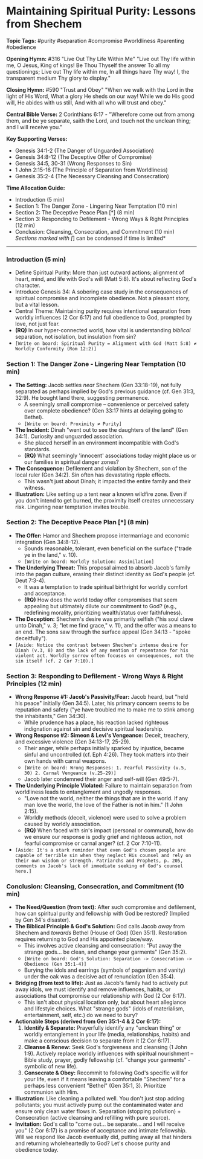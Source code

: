 # Maintaining Spiritual Purity: Lessons from Shechem

**Topic Tags:** #purity #separation #compromise #worldliness #parenting #obedience

**Opening Hymn:** #316 "Live Out Thy Life Within Me"
"Live out Thy life within me, O Jesus, King of kings! Be Thou Thyself the answer To all my questionings; Live out Thy life within me, In all things have Thy way! I, the transparent medium Thy glory to display."

**Closing Hymn:** #590 "Trust and Obey"
"When we walk with the Lord in the light of His Word, What a glory He sheds on our way! While we do His good will, He abides with us still, And with all who will trust and obey."

**Central Bible Verse:** 2 Corinthians 6:17 - "Wherefore come out from among them, and be ye separate, saith the Lord, and touch not the unclean thing; and I will receive you."

**Key Supporting Verses:**
*   Genesis 34:1-2 (The Danger of Unguarded Association)
*   Genesis 34:8-12 (The Deceptive Offer of Compromise)
*   Genesis 34:5, 30-31 (Wrong Responses to Sin)
*   1 John 2:15-16 (The Principle of Separation from Worldliness)
*   Genesis 35:2-4 (The Necessary Cleansing and Consecration)

**Time Allocation Guide:**
*   Introduction (5 min)
*   Section 1: The Danger Zone - Lingering Near Temptation (10 min)
*   Section 2: The Deceptive Peace Plan [*] (8 min)
*   Section 3: Responding to Defilement - Wrong Ways & Right Principles (12 min)
*   Conclusion: Cleansing, Consecration, and Commitment (10 min)
*Sections marked with [*] can be condensed if time is limited*

---

### Introduction (5 min)
*   Define Spiritual Purity: More than just outward actions; alignment of heart, mind, and life with God's will (Matt 5:8). It's about reflecting God's character.
*   Introduce Genesis 34: A sobering case study in the consequences of spiritual compromise and incomplete obedience. Not a pleasant story, but a vital lesson.
*   Central Theme: Maintaining purity requires intentional separation from worldly influences (2 Cor 6:17) and full obedience to God, prompted by love, not just fear.
*   **(RQ)** In our hyper-connected world, how vital is understanding *biblical* separation, not isolation, but insulation from sin?
*   `[Write on board: Spiritual Purity = Alignment with God (Matt 5:8) ≠ Worldly Conformity (Rom 12:2)]`

### Section 1: The Danger Zone - Lingering Near Temptation (10 min)
*   **The Setting:** Jacob settles *near* Shechem (Gen 33:18-19), not fully separated as perhaps implied by God's previous guidance (cf. Gen 31:3, 32:9). He bought land there, suggesting permanence.
    *   A seemingly small compromise – convenience or perceived safety over complete obedience? (Gen 33:17 hints at delaying going to Bethel).
    *   `[Write on board: Proximity ≠ Purity]`
*   **The Incident:** Dinah "went out to see the daughters of the land" (Gen 34:1). Curiosity and unguarded association.
    *   She placed herself in an environment incompatible with God's standards.
    *   **(RQ)** What seemingly 'innocent' associations today might place us or our families in spiritual danger zones?
*   **The Consequence:** Defilement and violation by Shechem, son of the local ruler (Gen 34:2). Sin often has devastating ripple effects.
    *   This wasn't just about Dinah; it impacted the entire family and their witness.
*   **Illustration:** Like setting up a tent near a known wildfire zone. Even if you don't intend to get burned, the proximity itself creates unnecessary risk. Lingering near temptation invites trouble.

### Section 2: The Deceptive Peace Plan [*] (8 min)
*   **The Offer:** Hamor and Shechem propose intermarriage and economic integration (Gen 34:8-12).
    *   Sounds reasonable, tolerant, even beneficial on the surface ("trade ye in the land," v. 10).
    *   `[Write on board: Worldly Solution: Assimilation]`
*   **The Underlying Threat:** This proposal aimed to absorb Jacob's family into the pagan culture, erasing their distinct identity as God's people (cf. Deut 7:3-4).
    *   It was a temptation to trade spiritual birthright for worldly comfort and acceptance.
    *   **(RQ)** How does the world today offer compromises that seem appealing but ultimately dilute our commitment to God? (e.g., redefining morality, prioritizing wealth/status over faithfulness).
*   **The Deception:** Shechem's desire was primarily selfish ("his soul clave unto Dinah," v. 3; "let me find grace," v. 11), and the offer was a means to an end. The sons saw through the surface appeal (Gen 34:13 - "spoke deceitfully").
*   `[Aside: Notice the contrast between Shechem's intense desire for Dinah (v.3, 8) and the lack of any mention of repentance for his violent act. Worldly sorrow often focuses on consequences, not the sin itself (cf. 2 Cor 7:10).]`

### Section 3: Responding to Defilement - Wrong Ways & Right Principles (12 min)
*   **Wrong Response #1: Jacob's Passivity/Fear:** Jacob heard, but "held his peace" initially (Gen 34:5). Later, his primary concern seems to be reputation and safety ("ye have troubled me to make me to stink among the inhabitants," Gen 34:30).
    *   While prudence has a place, his reaction lacked righteous indignation against sin and decisive spiritual leadership.
*   **Wrong Response #2: Simeon & Levi's Vengeance:** Deceit, treachery, and excessive violence (Gen 34:13-17, 25-29).
    *   Their anger, while perhaps initially sparked by injustice, became sinful and uncontrolled (cf. Eph 4:26). They took matters into their own hands with carnal weapons.
    *   `[Write on board: Wrong Responses: 1. Fearful Passivity (v.5, 30) 2. Carnal Vengeance (v.25-29)]`
    *   Jacob later condemned their anger and self-will (Gen 49:5-7).
*   **The Underlying Principle Violated:** Failure to maintain separation from worldliness leads to entanglement and ungodly responses.
    *   "Love not the world, neither the things that are in the world. If any man love the world, the love of the Father is not in him." (1 John 2:15).
    *   Worldly methods (deceit, violence) were used to solve a problem caused by worldly association.
    *   **(RQ)** When faced with sin's impact (personal or communal), how do we ensure our response is godly grief and righteous action, not fearful compromise or carnal anger? (cf. 2 Cor 7:10-11).
*   `[Aside: It's a stark reminder that even God's chosen people are capable of terrible sin when they neglect His counsel and rely on their own wisdom or strength. Patriarchs and Prophets, p. 205, comments on Jacob's lack of immediate seeking of God's counsel here.]`

### Conclusion: Cleansing, Consecration, and Commitment (10 min)
*   **The Need/Question (from text):** After such compromise and defilement, how can spiritual purity and fellowship with God be restored? (Implied by Gen 34's disaster).
*   **The Biblical Principle & God's Solution:** God calls Jacob *away* from Shechem and *towards* Bethel (House of God) (Gen 35:1). Restoration requires returning to God and His appointed place/way.
    *   This involves active cleansing and consecration: "Put away the strange gods... be clean, and change your garments" (Gen 35:2).
    *   `[Write on board: God's Solution: Separation -> Consecration -> Obedience (Gen 35:1-4)]`
    *   Burying the idols and earrings (symbols of paganism and vanity) under the oak was a decisive act of renunciation (Gen 35:4).
*   **Bridging (from text to life):** Just as Jacob's family had to actively put away idols, we must identify and remove influences, habits, or associations that compromise our relationship with God (2 Cor 6:17).
    *   This isn't about physical location only, but about heart allegiance and lifestyle choices. What "strange gods" (idols of materialism, entertainment, self, etc.) do we need to bury?
*   **Actionable Steps (derived from Gen 35:1-4 & 2 Cor 6:17):**
    1.  **Identify & Separate:** Prayerfully identify any "unclean thing" or worldly entanglement in your life (media, relationships, habits) and make a conscious decision to separate from it (2 Cor 6:17).
    2.  **Cleanse & Renew:** Seek God's forgiveness and cleansing (1 John 1:9). Actively replace worldly influences with spiritual nourishment – Bible study, prayer, godly fellowship (cf. "change your garments" - symbolic of new life).
    3.  **Consecrate & Obey:** Recommit to following God's specific will for your life, even if it means leaving a comfortable "Shechem" for a perhaps less convenient "Bethel" (Gen 35:1, 3). Prioritize communion with Him.
*   **Illustration:** Like cleaning a polluted well. You don't just stop adding pollutants; you must actively pump out the contaminated water and ensure only clean water flows in. Separation (stopping pollution) + Consecration (active cleansing and refilling with pure source).
*   **Invitation:** God's call to "come out... be separate... and I will receive you" (2 Cor 6:17) is a promise of acceptance and intimate fellowship. Will we respond like Jacob eventually did, putting away all that hinders and returning wholeheartedly to God? Let's choose purity and obedience today.